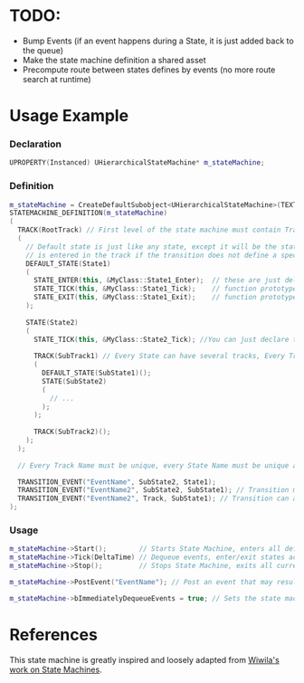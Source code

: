 # TODO:
- Bump Events (if an event happens during a State, it is just added back to the queue)
- Make the state machine definition a shared asset
- Precompute route between states defines by events (no more route search at runtime)

# Usage Example

### Declaration
```C++
UPROPERTY(Instanced) UHierarchicalStateMachine* m_stateMachine;
```
### Definition
```C++
m_stateMachine = CreateDefaultSubobject<UHierarchicalStateMachine>(TEXT("stateMachine"));
STATEMACHINE_DEFINITION(m_stateMachine)
(
  TRACK(RootTrack) // First level of the state machine must contain Tracks and not States. It can contain several Tracks
  (
    // Default state is just like any state, except it will be the state that 
    // is entered in the track if the transition does not define a specific destination state
    DEFAULT_STATE(State1) 
    (
      STATE_ENTER(this, &MyClass::State1_Enter);  // these are just delegates to you class methods
      STATE_TICK(this, &MyClass::State1_Tick);    // function prototype for TICK is void(float) the parameter is dt
      STATE_EXIT(this, &MyClass::State1_Exit);    // function prototype for ENTER/EXIT is void()
    );
        
    STATE(State2)
    (
      STATE_TICK(this, &MyClass::State2_Tick); //You can just declare the function you need between ENTER TICK & EXIT
          
      TRACK(SubTrack1) // Every State can have several tracks, Every Track can have several States
      (
        DEFAULT_STATE(SubState1)();
        STATE(SubState2)
        (
          // ...
        );
      );
          
      TRACK(SubTrack2)();
    );
  );
    
  // Every Track Name must be unique, every State Name must be unique as well

  TRANSITION_EVENT("EventName", SubState2, State1);
  TRANSITION_EVENT("EventName2", SubState2, SubState1); // Transition must declared from one state to another
  TRANSITION_EVENT("EventName2", Track, SubState1); // Transition can also be declared from a track to a state
);
```

### Usage
```C++
m_stateMachine->Start();        // Starts State Machine, enters all defaults states from the highest to the deepests
m_stateMachine->Tick(DeltaTime) // Dequeue events, enter/exit states accordingly, ticks all current states, Dequeue events again and enter/exit states accordingly
m_stateMachine->Stop();         // Stops State Machine, exits all current states from the deepests to the highest

m_stateMachine->PostEvent("EventName"); // Post an event that may result in a state transition.

m_stateMachine->bImmediatelyDequeueEvents = true; // Sets the state machine to dequeue events immediately during a PostEvent calls

```

# References
This state machine is greatly inspired and loosely adapted from [Wiwila's work on State Machines](http://www.wiwila.com/tools/phantom/documentation/state-machines/).
